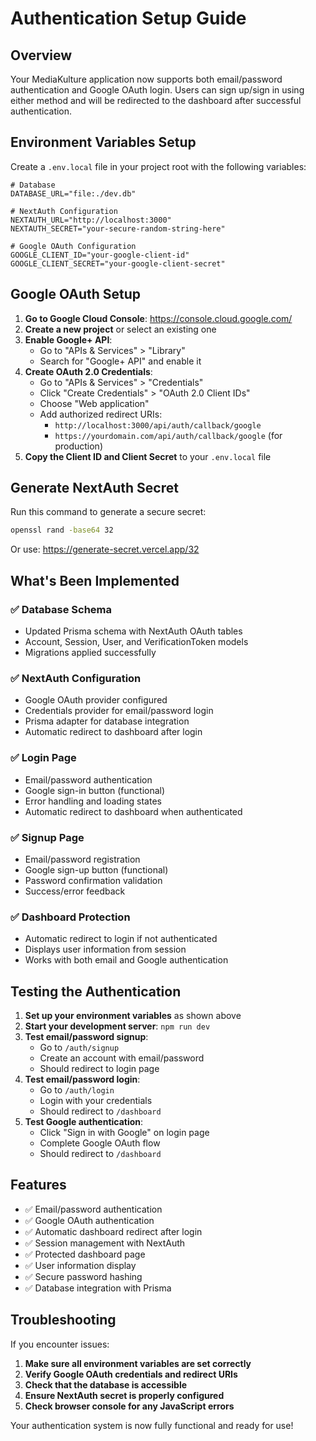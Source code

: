 # Authentication Setup Guide

## Overview
Your MediaKulture application now supports both email/password authentication and Google OAuth login. Users can sign up/sign in using either method and will be redirected to the dashboard after successful authentication.

## Environment Variables Setup

Create a `.env.local` file in your project root with the following variables:

```env
# Database
DATABASE_URL="file:./dev.db"

# NextAuth Configuration
NEXTAUTH_URL="http://localhost:3000"
NEXTAUTH_SECRET="your-secure-random-string-here"

# Google OAuth Configuration
GOOGLE_CLIENT_ID="your-google-client-id"
GOOGLE_CLIENT_SECRET="your-google-client-secret"
```

## Google OAuth Setup

1. **Go to Google Cloud Console**: https://console.cloud.google.com/
2. **Create a new project** or select an existing one
3. **Enable Google+ API**:
   - Go to "APIs & Services" > "Library"
   - Search for "Google+ API" and enable it
4. **Create OAuth 2.0 Credentials**:
   - Go to "APIs & Services" > "Credentials"
   - Click "Create Credentials" > "OAuth 2.0 Client IDs"
   - Choose "Web application"
   - Add authorized redirect URIs:
     - `http://localhost:3000/api/auth/callback/google`
     - `https://yourdomain.com/api/auth/callback/google` (for production)
5. **Copy the Client ID and Client Secret** to your `.env.local` file

## Generate NextAuth Secret

Run this command to generate a secure secret:
```bash
openssl rand -base64 32
```
Or use: https://generate-secret.vercel.app/32

## What's Been Implemented

### ✅ Database Schema
- Updated Prisma schema with NextAuth OAuth tables
- Account, Session, User, and VerificationToken models
- Migrations applied successfully

### ✅ NextAuth Configuration
- Google OAuth provider configured
- Credentials provider for email/password login
- Prisma adapter for database integration
- Automatic redirect to dashboard after login

### ✅ Login Page
- Email/password authentication
- Google sign-in button (functional)
- Error handling and loading states
- Automatic redirect to dashboard when authenticated

### ✅ Signup Page
- Email/password registration
- Google sign-up button (functional)
- Password confirmation validation
- Success/error feedback

### ✅ Dashboard Protection
- Automatic redirect to login if not authenticated
- Displays user information from session
- Works with both email and Google authentication

## Testing the Authentication

1. **Set up your environment variables** as shown above
2. **Start your development server**: `npm run dev`
3. **Test email/password signup**:
   - Go to `/auth/signup`
   - Create an account with email/password
   - Should redirect to login page
4. **Test email/password login**:
   - Go to `/auth/login`
   - Login with your credentials
   - Should redirect to `/dashboard`
5. **Test Google authentication**:
   - Click "Sign in with Google" on login page
   - Complete Google OAuth flow
   - Should redirect to `/dashboard`

## Features

- ✅ Email/password authentication
- ✅ Google OAuth authentication
- ✅ Automatic dashboard redirect after login
- ✅ Session management with NextAuth
- ✅ Protected dashboard page
- ✅ User information display
- ✅ Secure password hashing
- ✅ Database integration with Prisma

## Troubleshooting

If you encounter issues:

1. **Make sure all environment variables are set correctly**
2. **Verify Google OAuth credentials and redirect URIs**
3. **Check that the database is accessible**
4. **Ensure NextAuth secret is properly configured**
5. **Check browser console for any JavaScript errors**

Your authentication system is now fully functional and ready for use! 